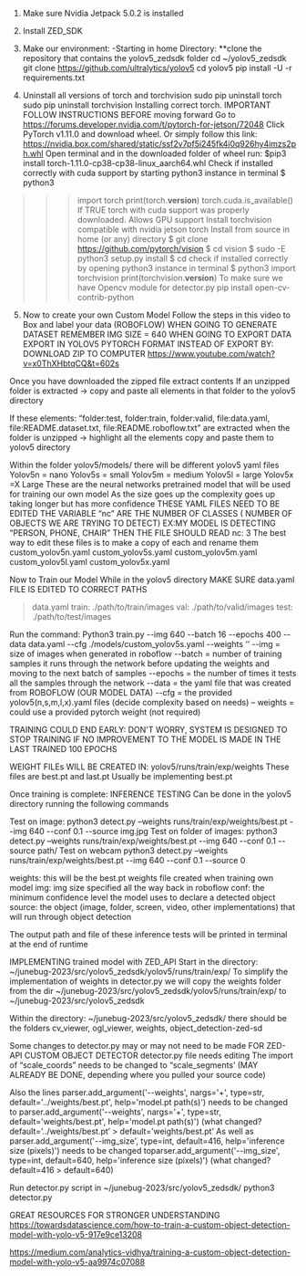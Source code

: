1) Make sure Nvidia Jetpack 5.0.2 is installed
2) Install ZED_SDK
3) Make our environment:
	-Starting in home Directory:
	**clone the repository that contains the yolov5_zedsdk folder
 	cd ~/yolov5_zedsdk
	git clone https://github.com/ultralytics/yolov5 cd yolov5 pip install -U -r requirements.txt


4) Uninstall all versions of torch and torchvision
	sudo pip uninstall torch
	sudo pip uninstall torchvision
Installing correct torch. IMPORTANT FOLLOW INSTRUCTIONS BEFORE moving forward
Go to https://forums.developer.nvidia.com/t/pytorch-for-jetson/72048
Click PyTorch v1.11.0 and download wheel. Or simply follow this link: https://nvidia.box.com/shared/static/ssf2v7pf5i245fk4i0q926hy4imzs2ph.whl
Open terminal and in the downloaded folder of wheel run: $pip3 install torch-1.11.0-cp38-cp38-linux_aarch64.whl
Check if installed correctly with cuda support by starting python3 instance in terminal
$ python3
>>>import torch
>>>print(torch.__version__)
>>> torch.cuda.is_available()
If TRUE torch with cuda support was properly downloaded. Allows GPU support
Install torchvision compatible with nvidia jetson torch
Install from source in home (or any) directory
$ git clone https://github.com/pytorch/vision
$ cd vision
$ sudo -E python3 setup.py install
$ cd 
check if installed correctly by opening python3 instance in terminal
$ python3
>>>import torchvision
>>>print(torchvision.__version__)
To make sure we have Opencv module for detector.py
pip install open-cv-contrib-python


5) Now to create your own Custom Model
Follow the steps in this video to Box and label your data (ROBOFLOW)
WHEN GOING TO GENERATE DATASET REMEMBER IMG SIZE = 640
WHEN GOING TO EXPORT DATA EXPORT IN YOLOV5 PYTORCH FORMAT
INSTEAD OF EXPORT BY: DOWNLOAD ZIP TO COMPUTER https://www.youtube.com/watch?v=x0ThXHbtqCQ&t=602s


Once you have downloaded the zipped file extract contents
If an unzipped folder is extracted -> copy and paste all elements in that folder to the yolov5 directory

If these elements: “folder:test, folder:train, folder:valid, file:data.yaml, file:README.dataset.txt, file:README.roboflow.txt” are extracted when the folder is unzipped -> highlight all the elements copy and paste them to yolov5 directory


Within the folder yolov5/models/ there will be different yolov5 yaml files
Yolov5n = nano
Yolov5s = small
Yolov5m = medium
Yolov5l = large
Yolov5x =X Large
These are the neural networks pretrained model that will be used for training our own model
As the size goes up the complexity goes up taking longer but has more confidence
THESE YAML FILES NEED TO BE EDITED
THE VARIABLE “nc” ARE THE NUMBER OF CLASSES ( NUMBER OF OBJECTS WE ARE TRYING TO DETECT)
EX:MY MODEL IS DETECTING “PERSON, PHONE, CHAIR” THEN THE FILE SHOULD READ nc: 3
The best way to edit these files is to make a copy of each and rename them
custom_yolov5n.yaml
custom_yolov5s.yaml
custom_yolov5m.yaml
custom_yolov5l.yaml
custom_yolov5x.yaml

Now to Train our Model
While in the yolov5 directory
MAKE SURE data.yaml FILE IS EDITED TO CORRECT PATHS
>data.yaml
	train: ./path/to/train/images
val: ./path/to/valid/images
test: ./path/to/test/images

Run the command:
Python3 train.py --img 640  --batch 16  --epochs 400  --data data.yaml --cfg ./models/custom_yolov5s.yaml --weights ‘’ 
--img = size of images when generated in roboflow
--batch = number of training samples it runs through the network before updating the weights and moving to the next batch of samples
--epochs = the number of times it tests all the samples through the network
--data = the yaml file that was created from ROBOFLOW (OUR MODEL DATA)
--cfg = the provided yolov5(n,s,m,l,x).yaml files (decide complexity based on needs)
– weights = could use a provided pytorch weight (not required)

TRAINING COULD END EARLY: DON'T WORRY, SYSTEM IS DESIGNED TO STOP TRAINING IF NO IMPROVEMENT TO THE MODEL IS MADE IN THE LAST TRAINED 100 EPOCHS

WEIGHT FILEs WILL BE CREATED IN: yolov5/runs/train/exp/weights
These files are best.pt and last.pt
Usually be implementing best.pt

Once training is complete:
INFERENCE TESTING Can be done in the yolov5 directory running the following commands

Test on image:
python3 detect.py –weights runs/train/exp/weights/best.pt --img 640 --conf 0.1 --source img.jpg
Test on folder of images:
python3 detect.py –weights runs/train/exp/weights/best.pt --img 640 --conf 0.1 --source path/
Test on webcam
python3 detect.py –weights runs/train/exp/weights/best.pt --img 640 --conf 0.1 --source 0

weights: this will be the best.pt weights file created when training own model
img: img size specified all the way back in roboflow
conf: the minimum confidence level the model uses to declare a detected object
source: the object (image, folder, screen, video, other implementations) that will run through object detection

The output path and file of these inference tests will be printed in terminal at the end of runtime

IMPLEMENTING trained model with ZED_API
Start in the directory:  ~/junebug-2023/src/yolov5_zedsdk/yolov5/runs/train/exp/
To simplify the implementation of weights in detector.py we will copy the weights folder from the dir ~/junebug-2023/src/yolov5_zedsdk/yolov5/runs/train/exp/ to  ~/junebug-2023/src/yolov5_zedsdk

Within the directory: ~/junebug-2023/src/yolov5_zedsdk/ there should be the folders cv_viewer, ogl_viewer, weights, object_detection-zed-sd


Some changes to detector.py may or may not need to be made
FOR ZED-API  CUSTOM OBJECT DETECTOR detector.py file needs editing
The import of “scale_coords” needs to be changed to “scale_segments’ (MAY ALREADY BE DONE, depending where you pulled your source code)


Also the lines parser.add_argument('--weights', nargs='+', type=str, default='../weights/best.pt', help='model.pt path(s)') needs to be changed to  parser.add_argument('--weights', nargs='+', type=str, default='weights/best.pt', help='model.pt path(s)')  (what changed? default=’../weights/best.pt’ > default=’weights/best.pt’
As well as
parser.add_argument('--img_size', type=int, default=416, help='inference size (pixels)') needs to be changed toparser.add_argument('--img_size', type=int, default=640, help='inference size (pixels)')  (what changed? default=416 > default=640)



Run detector.py script in ~/junebug-2023/src/yolov5_zedsdk/
python3 detector.py


GREAT RESOURCES FOR STRONGER UNDERSTANDING
https://towardsdatascience.com/how-to-train-a-custom-object-detection-model-with-yolo-v5-917e9ce13208


https://medium.com/analytics-vidhya/training-a-custom-object-detection-model-with-yolo-v5-aa9974c07088



